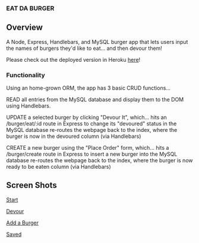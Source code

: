 ### EAT DA BURGER 

## Overview

A Node, Express, Handlebars, and MySQL burger app that lets users input the names of burgers they'd like to eat... and then devour them! 

Please check out the deployed version in Heroku [here](https://burgersmmm.herokuapp.com/index)!


### Functionality

Using an home-grown ORM, the app has 3 basic CRUD functions...

READ all entries from the MySQL database and display them to the DOM using Handlebars.

UPDATE a selected burger by clicking "Devour It", which...
hits an /burger/eat/:id route in Express to change its "devoured" status in the MySQL database
re-routes the webpage back to the index, where the burger is now in the devoured column (via Handlebars)

CREATE a new burger using the "Place Order" form, which...
hits a /burger/create route in Express to insert a new burger into the MySQL database
re-routes the webpage back to the index, where the burger is now ready to be eaten column (via Handlebars)

## Screen Shots
[Start](https://user-images.githubusercontent.com/26799439/35938669-d0102966-0c17-11e8-922c-e209dd962672.png)

[Devour](https://user-images.githubusercontent.com/26799439/35938721-052fe618-0c18-11e8-86c2-393f2c98d181.png)

[Add a Burger](https://user-images.githubusercontent.com/26799439/35938776-3af5e6f8-0c18-11e8-9204-500401144a64.png)

[Saved](https://user-images.githubusercontent.com/26799439/36029561-be41e552-0d71-11e8-8792-47b71f3dd342.png)



